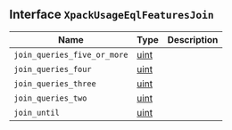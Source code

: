 ## Interface `XpackUsageEqlFeaturesJoin`

| Name | Type | Description |
| - | - | - |
| `join_queries_five_or_more` | [uint](./uint.md) | &nbsp; |
| `join_queries_four` | [uint](./uint.md) | &nbsp; |
| `join_queries_three` | [uint](./uint.md) | &nbsp; |
| `join_queries_two` | [uint](./uint.md) | &nbsp; |
| `join_until` | [uint](./uint.md) | &nbsp; |
